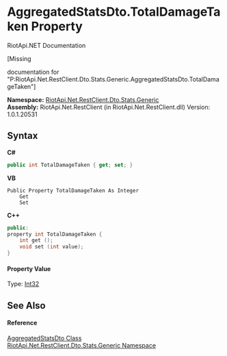 # AggregatedStatsDto.TotalDamageTaken Property 
RiotApi.NET Documentation 

\[Missing <summary> documentation for "P:RiotApi.Net.RestClient.Dto.Stats.Generic.AggregatedStatsDto.TotalDamageTaken"\]

**Namespace:**&nbsp;<a href="5d01f7ac-cf04-77d7-641a-3fa8ba633859">RiotApi.Net.RestClient.Dto.Stats.Generic</a><br />**Assembly:**&nbsp;RiotApi.Net.RestClient (in RiotApi.Net.RestClient.dll) Version: 1.0.1.20531

## Syntax

**C#**<br />
``` C#
public int TotalDamageTaken { get; set; }
```

**VB**<br />
``` VB
Public Property TotalDamageTaken As Integer
	Get
	Set
```

**C++**<br />
``` C++
public:
property int TotalDamageTaken {
	int get ();
	void set (int value);
}
```


#### Property Value
Type: <a href="http://msdn2.microsoft.com/en-us/library/td2s409d" target="_blank">Int32</a>

## See Also


#### Reference
<a href="e359dad0-0ffd-00cc-2b4e-523727c841e6">AggregatedStatsDto Class</a><br /><a href="5d01f7ac-cf04-77d7-641a-3fa8ba633859">RiotApi.Net.RestClient.Dto.Stats.Generic Namespace</a><br />